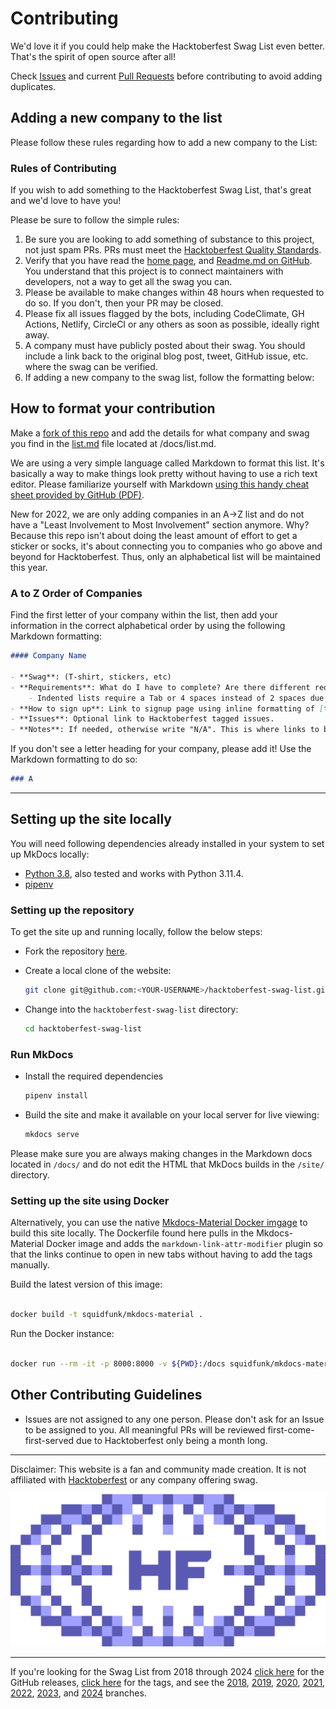 # Contributing

We'd love it if you could help make the Hacktoberfest Swag List even better. That's the spirit of open source after all!

Check [Issues](https://github.com/crweiner/hacktoberfest-swag-list/issues) and current [Pull Requests](https://github.com/crweiner/hacktoberfest-swag-list/pulls) before contributing to avoid adding duplicates.

## Adding a new company to the list

Please follow these rules regarding how to add a new company to the List:

### Rules of Contributing

If you wish to add something to the Hacktoberfest Swag List, that's great and we'd love to have you!

Please be sure to follow the simple rules:

1. Be sure you are looking to add something of substance to this project, not just spam PRs. PRs must meet the [Hacktoberfest Quality Standards](https://hacktoberfest.com/participation/).
2. Verify that you have read the [home page](index.md), and [Readme.md on GitHub](https://github.com/crweiner/hacktoberfest-swag-list/blob/master/Readme.md). You understand that this project is to connect maintainers with developers, not a way to get all the swag you can.
3. Please be available to make changes within 48 hours when requested to do so. If you don't, then your PR may be closed.
4. Please fix all issues flagged by the bots, including CodeClimate, GH Actions, Netlify, CircleCI or any others as soon as possible, ideally right away.
5. A company must have publicly posted about their swag. You should include a link back to the original blog post, tweet, GitHub issue, etc. where the swag can be verified.
6. If adding a new company to the swag list, follow the formatting below:

## How to format your contribution

Make a [fork of this repo](https://github.com/crweiner/hacktoberfest-swag-list/fork) and add the details for what company and swag you find in the [list.md](/docs/list.md) file located at /docs/list.md.

We are using a very simple language called Markdown to format this list. It's basically a way to make things look pretty without having to use a rich text editor. Please familiarize yourself with Markdown [using this handy cheat sheet provided by GitHub (PDF)](https://enterprise.github.com/downloads/en/markdown-cheatsheet.pdf).

New for 2022, we are only adding companies in an A->Z list and do not have a "Least Involvement to Most Involvement" section anymore. Why? Because this repo isn't about doing the least amount of effort to get a sticker or socks, it's about connecting you to companies who go above and beyond for Hacktoberfest. Thus, only an alphabetical list will be maintained this year.

### A to Z Order of Companies

Find the first letter of your company within the list, then add your information in the correct alphabetical order by using the following Markdown formatting:

```markdown
#### Company Name

- **Swag**: (T-shirt, stickers, etc)
- **Requirements**: What do I have to complete? Are there different requirements per swag item? Are the PRs merged or just submitted?
    - Indented lists require a Tab or 4 spaces instead of 2 spaces due to MkDocs formatting weirdness.
- **How to sign up**: Link to signup page using inline formatting of [text](URL)
- **Issues**: Optional link to Hacktoberfest tagged issues.
- **Notes**: If needed, otherwise write "N/A". This is where links to blog posts/tweets go.
```

 If you don't see a letter heading for your company, please add it! Use the Markdown formatting to do so:

```markdown
### A
```

---

## Setting up the site locally

You will need following dependencies already installed in your system to set up MkDocs locally:

* [Python 3.8](https://www.python.org/downloads/release/python-380/), also tested and works with Python 3.11.4.
* [pipenv](https://pypi.org/project/pipenv/)

### Setting up the repository

To get the site up and running locally, follow the below steps:

* Fork the repository [here](https://github.com/crweiner/hacktoberfest-swag-list/fork).

* Create a local clone of the website:

  ```bash
  git clone git@github.com:<YOUR-USERNAME>/hacktoberfest-swag-list.git
  ```

* Change into the `hacktoberfest-swag-list` directory:

  ```bash
  cd hacktoberfest-swag-list
  ```

### Run MkDocs

* Install the required dependencies

  ```bash
  pipenv install
  ```

* Build the site and make it available on your local server for live viewing:

  ```bash
  mkdocs serve
  ```

Please make sure you are always making changes in the Markdown docs located in `/docs/` and do not edit the HTML that MkDocs builds in the `/site/` directory.

### Setting up the site using Docker

Alternatively, you can use the native [Mkdocs-Material Docker imgage](https://hub.docker.com/r/squidfunk/mkdocs-material) to build this site locally. The Dockerfile found here pulls in the Mkdocs-Material Docker image and adds the `markdown-link-attr-modifier` plugin so that the links continue to open in new tabs without having to add the tags manually.

Build the latest version of this image:

```bash

docker build -t squidfunk/mkdocs-material .

```

Run the Docker instance:

```bash

docker run --rm -it -p 8000:8000 -v ${PWD}:/docs squidfunk/mkdocs-material

```

## Other Contributing Guidelines

* Issues are not assigned to any one person. Please don't ask for an Issue to be assigned to you. All meaningful PRs will be reviewed first-come-first-served due to Hacktoberfest only being a month long.

---

Disclaimer: This website is a fan and community made creation. It is not affiliated with [Hacktoberfest](https://hacktoberfest.digitalocean.com/) or any company offering swag.

![HF 2025](img/HF-Icon-Color-Dark.png)

---

If you're looking for the Swag List from 2018 through 2024 [click here](https://github.com/crweiner/hacktoberfest-swag-list/releases) for the GitHub releases, [click here](https://github.com/crweiner/hacktoberfest-swag-list/tags) for the tags, and see the [2018](https://github.com/crweiner/hacktoberfest-swag-list/tree/2018), [2019](https://github.com/crweiner/hacktoberfest-swag-list/tree/2019), [2020](https://github.com/crweiner/hacktoberfest-swag-list/tree/2020), [2021](https://github.com/crweiner/hacktoberfest-swag-list/tree/2021), [2022](https://github.com/crweiner/hacktoberfest-swag-list/tree/2022), [2023](https://github.com/crweiner/hacktoberfest-swag-list/tree/2023), and [2024](https://github.com/crweiner/hacktoberfest-swag-list/tree/2024) branches.
